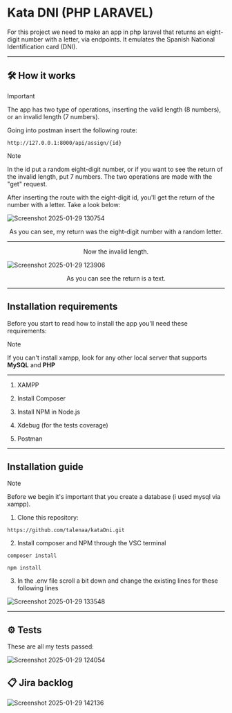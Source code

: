 # Kata DNI (PHP LARAVEL)

For this project we need to make an app in php laravel that returns an eight-digit number with a letter, via endpoints. It emulates the Spanish National Identification card (DNI).
***

## 🛠️ How it works
>[!IMPORTANT]
>The app has two type of operations, inserting the valid length (8 numbers), or an invalid length (7 numbers).

Going into postman insert the following route:
```
http://127.0.0.1:8000/api/assign/{id}
```
>[!NOTE]
>In the id put a random eight-digit number, or if you want to see the return of the invalid length, put 7 numbers. The two operations are made with the "get" request.

After inserting the route with the eight-digit id, you'll get the return of the number with a letter. Take a look below:

![Screenshot 2025-01-29 130754](https://github.com/user-attachments/assets/04fbe663-848e-4896-a181-130a1e9a7edc)

<p align="center">
  As you can see, my return was the eight-digit number with a random letter.
</p>

***

<p align="center">
  Now the invalid length.
</p>

![Screenshot 2025-01-29 123906](https://github.com/user-attachments/assets/13c81b31-1076-45b8-adda-7c2d51684d98)

<p align="center">
  As you can see the return is a text.
</p>

***
## Installation requirements
Before you start to read how to install the app you'll need these requirements:
>[!NOTE]
>If you can't install xampp, look for any other local server that supports **MySQL** and **PHP**
***

1. XAMPP

2. Install Composer

3. Install NPM in Node.js

4. Xdebug (for the tests coverage)

5. Postman
***

## Installation guide
>[!NOTE]
>Before we begin it's important that you create a database (i used mysql via xampp).

1. Clone this repository:
```
https://github.com/talenaa/kataDni.git
```

2. Install composer and NPM through the VSC terminal
```
composer install
```
```
npm install
```

3. In the .env file scroll a bit down and change the existing lines for these following lines

![Screenshot 2025-01-29 133548](https://github.com/user-attachments/assets/bb919b6c-e079-4b05-949b-8b54ac26e06e)

***

## ⚙️ Tests

These are all my tests passed:

![Screenshot 2025-01-29 124054](https://github.com/user-attachments/assets/c3f66876-16a1-4a28-8e82-38f8aab739e5)

## 📋 Jira backlog

![Screenshot 2025-01-29 142136](https://github.com/user-attachments/assets/ae496113-e1d8-4992-8321-6b3d202f95a3)

